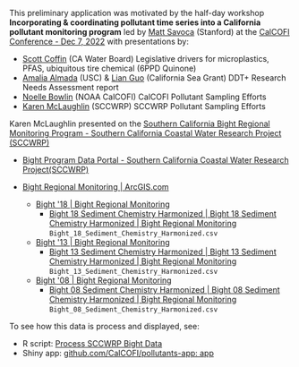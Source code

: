 
This preliminary application was motivated by the half-day workshop **Incorporating & coordinating pollutant time series into a California pollutant monitoring program** led by [Matt Savoca](https://hopkinsmarinestation.stanford.edu/people/matthew-scott-savoca) (Stanford) at the [CalCOFI Conference - Dec 7, 2022](https://calcofi.org/conference/conference-2022/) with presentations by:

- [Scott Coffin](https://scottcoff.in) (CA Water Board)
  Legislative drivers for microplastics, PFAS, ubiquitous tire chemical (6PPD Quinone)
- [Amalia Almada](https://dornsife.usc.edu/uscseagrant/amalia-almada) (USC) & [Lian Guo](https://caseagrant.ucsd.edu/profiles/lian-guo) (California Sea Grant)
  DDT+ Research Needs Assessment report
- [Noelle Bowlin](https://www.linkedin.com/in/noelle-bowlin-16294910/) (NOAA CalCOFI)
  CalCOFI Pollutant Sampling Efforts
- [Karen McLaughlin](https://www.sccwrp.org/about/staff/karen-mclaughlin) (SCCWRP)
  SCCWRP Pollutant Sampling Efforts

Karen McLaughlin presented on the [Southern California Bight Regional Monitoring Program - Southern California Coastal Water Research Project (SCCWRP)](https://www.sccwrp.org/about/research-areas/regional-monitoring/southern-california-bight-regional-monitoring-program/)



* [Bight Program Data Portal - Southern California Coastal Water Research Project(SCCWRP)](https://www.sccwrp.org/about/research-areas/regional-monitoring/southern-california-bight-regional-monitoring-program/bight-program-data-portal/)

* [Bight Regional Monitoring | ArcGIS.com](https://bight-sccwrp.opendata.arcgis.com/)
  * [Bight '18 | Bight Regional Monitoring](https://bight-sccwrp.opendata.arcgis.com/pages/0ae7c88b8ba44176861714d08dd0955c)
    * [Bight 18 Sediment Chemistry Harmonized | Bight 18 Sediment Chemistry Harmonized | Bight Regional Monitoring](https://bight-sccwrp.opendata.arcgis.com/datasets/d32463cef04447c3a316fc470b4ba479_0/explore?location=33.491183%2C-118.652111%2C9.35)
    `Bight_18_Sediment_Chemistry_Harmonized.csv`
  * [Bight '13 | Bight Regional Monitoring](https://bight-sccwrp.opendata.arcgis.com/pages/0151441975644372ab11b2a83d3710e1)
    * [Bight 13 Sediment Chemistry Harmonized | Bight 13 Sediment Chemistry Harmonized | Bight Regional Monitoring](https://bight-sccwrp.opendata.arcgis.com/datasets/311d9574e33743bd97cecaef1362ac6c_0/explore?location=33.486346%2C-118.797521%2C9.38)
    `Bight_13_Sediment_Chemistry_Harmonized.csv`
  * [Bight '08 | Bight Regional Monitoring](https://bight-sccwrp.opendata.arcgis.com/pages/8e199abaf00b4dda94c17ee61023dbea)
    * [Bight 08 Sediment Chemistry Harmonized | Bight 08 Sediment Chemistry Harmonized | Bight Regional Monitoring](https://bight-sccwrp.opendata.arcgis.com/datasets/424eec5bdde546dc8c393919913df413_0/explore?location=33.487805%2C-118.837600%2C9.47)
    `Bight_08_Sediment_Chemistry_Harmonized.csv`

To see how this data is process and displayed, see:

* R script: [Process SCCWRP Bight Data](http://calcofi.io/pollutants-app/process_sccwrp.html)
* Shiny app: [github.com/CalCOFI/pollutants-app: app](https://github.com/CalCOFI/pollutants-app/tree/main/app)
